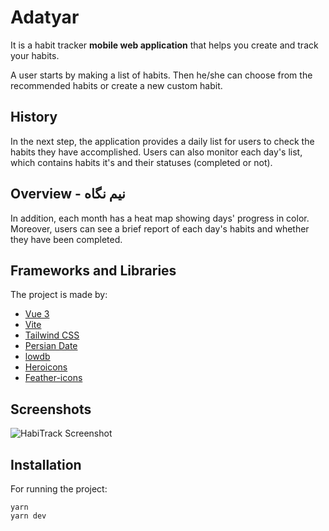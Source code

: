  # Adatyar
It is a habit tracker **mobile web application** that helps you create and track your habits. 

A user starts by making a list of habits. 
Then he/she can choose from the recommended habits or create a new custom habit.

## History

In the next step, the application provides a daily list for users to check the habits they have accomplished. 
Users can also monitor each day's list, which contains habits it's and their statuses (completed or not).

## Overview - نیم نگاه

In addition, each month has a heat map showing days' progress in color. Moreover, users can see a brief report of each day's habits and whether they have been completed.

<!-- It's a habit tracker **mobile app** which is about forming and monitoring habits. At first a user makes a list of habits, He/She can create the list of suggested ones or build his/her unique habits based on week days. Then the application provides a daily list for the user to check the habits he/she has done. Also the user can monitor every day list with details that contains habits table and which habit is done or not. Furthermore there is a heat map for every month that shows days progress with colors plus with clicking on a day, users can see a brief report of that day's habits and which habit is done or not. -->


## Frameworks and Libraries
The project is made by:

- [Vue 3](https://vuejs.org/)
- [Vite](https://vitejs.dev/)
- [Tailwind CSS](https://tailwindcss.com/)
- [Persian Date](https://github.com/babakhani/PersianDate/)
- [lowdb](https://github.com/typicode/lowdb/)
- [Heroicons](https://heroicons.com/)
- [Feather-icons](https://feathericons.com/)

## Screenshots
![HabiTrack Screenshot](screenshot.png)

## Installation
For running the project:

```
yarn
yarn dev
```